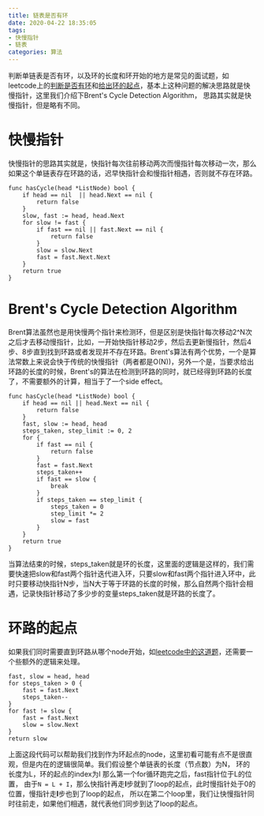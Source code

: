 ```yaml
---
title: 链表是否有环
date: 2020-04-22 18:35:05
tags: 
- 快慢指针
- 链表
categories: 算法
---
```



判断单链表是否有环，以及环的长度和环开始的地方是常见的面试题，如leetcode上的[判断是否有环](https://leetcode.com/problems/linked-list-cycle/)和[给出环的起点](https://leetcode.com/problems/linked-list-cycle-ii/)，基本上这种问题的解决思路就是快慢指针，这里我们介绍下Brent's Cycle Detection Algorithm， 思路其实就是快慢指针，但是略有不同。
<!-- more -->
# 快慢指针 

快慢指针的思路其实就是，快指针每次往前移动两次而慢指针每次移动一次，那么如果这个单链表存在环路的话，迟早快指针会和慢指针相遇，否则就不存在环路。
```Golang
func hasCycle(head *ListNode) bool {
    if head == nil  || head.Next == nil {
        return false
    }
    slow, fast := head, head.Next
    for slow != fast {
        if fast == nil || fast.Next == nil {
            return false
        }
        slow = slow.Next
        fast = fast.Next.Next
    }
    return true
}
```
# Brent's Cycle Detection Algorithm
Brent算法虽然也是用快慢两个指针来检测环，但是区别是快指针每次移动2^N次之后才去移动慢指针，比如，一开始快指针移动2步，然后去更新慢指针，然后4步、8步直到找到环路或者发现并不存在环路。Brent's算法有两个优势，一个是算法常数上来说会快于传统的快慢指针（两者都是O(N))，另外一个是，当要求给出环路的长度的时候，Brent's的算法在检测到环路的同时，就已经得到环路的长度了，不需要额外的计算，相当于了一个side effect。
```Golang
func hasCycle(head *ListNode) bool {
    if head == nil || head.Next == nil {
        return false
    }
    fast, slow := head, head
    steps_taken, step_limit := 0, 2
    for {
        if fast == nil {
            return false
        }
        fast = fast.Next
        steps_taken++
        if fast == slow {
            break
        }
        if steps_taken == step_limit {
            steps_taken = 0
            step_limit *= 2
            slow = fast
        }
    }
    return true
}

```
当算法结束的时候，steps_taken就是环的长度，这里面的逻辑是这样的，我们需要快速把slow和fast两个指针迭代进入环，只要slow和fast两个指针进入环中，此时只要移动快指针N步，当N大于等于环路的长度的时候，那么自然两个指针会相遇，记录快指针移动了多少步的变量steps_taken就是环路的长度了。

# 环路的起点
如果我们同时需要直到环路从哪个node开始，如[leetcode中的这道题](https://leetcode.com/problems/linked-list-cycle-ii/)，还需要一个些额外的逻辑来处理。
```Golang
fast, slow = head, head
for steps_taken > 0 {
    fast = fast.Next
    steps_taken--
}
for fast != slow {
    fast = fast.Next
    slow = slow.Next
}
return slow
```
上面这段代码可以帮助我们找到作为环起点的node，这里初看可能有点不是很直观，但是内在的逻辑很简单。我们假设整个单链表的长度（节点数）为N， 环的长度为L，环的起点的index为I 那么第一个for循环跑完之后，fast指针位于L的位置， 由于```N = L + I```，那么快指针再走**I**步就到了loop的起点，此时慢指针处于0的位置，慢指针走**I**步也到了loop的起点， 所以在第二个loop里，我们让快慢指针同时往前走，如果他们相遇，就代表他们同步到达了loop的起点。

